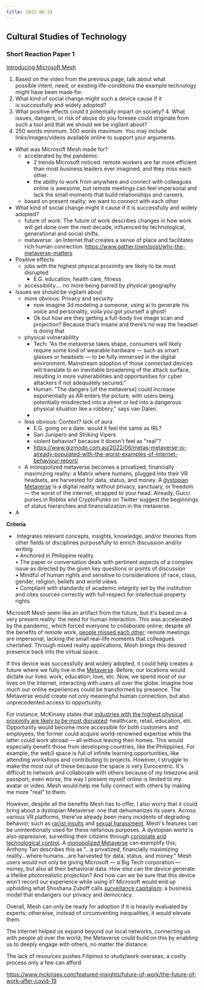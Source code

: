 ```yaml
---
title: 2022-06-24
---
```

## Cultural Studies of Technology
### Short Reaction Paper 1
[Introducing Microsoft Mesh](https://www.youtube.com/watch?v=Jd2GK0qDtRg)
1. Based on the video from the previous page, talk about what possible intent, need, or existing life-conditions the example technology might have been made for.
2. What kind of social change might such a device cause if it is successfully and widely adopted?
3. What positive effects could it potentially impart on society?
4. What issues, dangers, or risk of abuse do you foresee could originate from such a tool and that we should we be vigilant about?
5. 250 words minimum. 500 words maximum. You may include links/images/videos available online to support your arguments.

- What was Microsoft Mesh made for?
	- accelerated by the pandemic
		- 2 trends Microsoft noticed: remote workers are far more efficient than most business leaders ever imagined, and they miss each other.
		- the ability to work from anywhere and connect with colleagues online is awesome, but remote meetings can feel impersonal and lack the small moments that build relationships and careers.
	- based on present reality: we want to connect with each other
- What kind of social change might it cause if it is successfully and widely adopted?
	- future of work: The future of work describes changes in how work will get done over the next decade, influenced by technological, generational and social shifts.
	-  metaverse:  an Internet that creates a sense of place and facilitates rich human connection. https://www.gather.town/post/why-the-metaverse-matters
- Positive effects
	- jobs with the highest physical proximity are likely to be most disrupted
		- E.G. education, health care, fitness
	- accessibility.... no more being barred by physical geography
- Issues we should be vigilant about
	- more obvious: Privacy and security
		- now imagine 3d modeling a someone, using ai to generate his voice and personality, voila you got yourself a ghost!
		- Ok but how are they getting a full-body live image scan and projection? Because that’s insane and there’s no way the headset is doing that 
	- physical vulnerablility
		- Tech: “As the metaverse takes shape, consumers will likely require some kind of wearable hardware — such as smart glasses or headsets — to be fully immersed in the digital environment. Mainstream adoption of those connected devices will translate to an inevitable broadening of the attack surface, resulting in more vulnerabilities and opportunities for cyber attackers if not adequately secured.”
		- Human: "The dangers [of the metaverse] could increase exponentially as AR enters the picture, with users being potentially misdirected into a street or led into a dangerous physical situation like a robbery," says van Dalen.
		- 
	- less obvious: Context? lack of aura
		- E.G. going on a date. would it feel the same as IRL?
		- San Junipero and Striking Vipers
		- violent behavior? because it doesn't feel as "real"?
		- https://www.gizmodo.com.au/2022/06/metas-metaverse-is-already-populated-with-the-worst-examples-of-internet-behaviour-report/
	- A monopolized metaverse becomes a privatized, financially maximizing reality: a Matrix where humans, plugged into their VR headsets, are harvested for data, status, and money. A [dystopian Metaverse](https://nwn.blogs.com/nwn/2021/08/neal-stephenson-metaverse-snow-crash-utopia-dystopia.html#more) is a digital reality without privacy, sanctuary, or freedom — the worst of the internet, strapped to your head. Already, Gucci purses in Roblox and CryptoPunks on Twitter suggest the beginnings of status hierarchies and financialization in the metaverse.
- A

**Criteria**
-  Integrates relevant concepts, insights, knowledge, and/or theories from other fields or disciplines purposefully to enrich discussion and/or writing  
• Anchored in Philippine reality  
• The paper or conversation deals with pertinent aspects of a complex issue as directed by the given key questions or points of discussion  
• Mindful of human rights and sensitive to considerations of race, class, gender, religion, beliefs and world views  
• Compliant with standards of academic integrity set by the institution and cites sources correctly with full respect for intellectual property rights



Microsoft Mesh seem like an artifact from the future, but it's based on a very present reality: the need for human interaction. This was accelerated by the pandemic, which forced everyone to collaborate online; despite all the benefits of remote work, [people missed each other](https://news.microsoft.com/innovation-stories/mesh-for-microsoft-teams/): remote meetings are impersonal, lacking the small real-life moments that colleagues cherished. Through mixed reality applications, Mesh brings this desired presence back into the virtual space.

If this device was successfully and widely adopted, it could help creates a future where we fully live in the [Metaverse](https://www.gather.town/post/why-the-metaverse-matters). Before, our locations would dictate our lives: work, education, love, etc. Now, we spend most of our lives on the Internet, interacting with users all over the globe. Imagine how much our online experiences could be transformed by presence. The Metaverse would create not only meaningful human connection, but also unprecedented access to opportunity. 

For instance, McKinsey states that [industries with the highest physical proximity are likely to be most disrupted](https://www.mckinsey.com/featured-insights/future-of-work/the-future-of-work-after-covid-19): healthcare, retail, education, etc. Opportunity would become more accessible for both customers and employees; the former could acquire world-renowned expertise while the latter could work abroad — all without leaving their homes. This would especially benefit those from developing countries, like the Philippines. For example, the web3 space is full of infinite learning opportunities, like attending workshops and contributing to projects. However, I struggle to make the most out of these because the space is very Eurocentric. It's difficult to network and collaborate with others because of my timezone and passport; even worse, the way I present myself online is limited to my avatar or video. Mesh would help me fully connect with others by making me more "real" to them.

However, despite all the benefits Mesh has to offer, I also worry that it could bring about a dystopian Metaverse: one that dehumanizes its users. Across various VR platforms, there've already been many incidents of degrading behavior, such as [racist insults](https://www.cnbc.com/2022/06/20/cto-racism-could-ruin-metaverse-if-tech-doesnt-improve-diversity-now.html) and [sexual harassment](https://www.technologyreview.com/2021/12/16/1042516/the-metaverse-has-a-groping-problem/). Mesh's features can be unintentionally used for these nefarious purposes. A dystopian world  is also oppressive, surveilling their citizens through [corporate and technological control](https://libraryguides.mdc.edu/c.php?g=957851&p=6914808). A [monopolized Metaverse](https://reboothq.substack.com/p/metaverse) can exemplify this; Anthony Tan describes this as "...a privatized, financially maximizing reality...where humans...are harvested for data, status, and money." Mesh users would not only be giving Microsoft — a Big Tech corporation — money, but also all their behavioral data. How else can the device generate a lifelike photorealistic projection? And how can we be sure that this device won't record our experience while using it? Microsoft would end up upholding what Shoshana Zuboff calls [surveillance capitalism](https://www.nytimes.com/2020/01/24/opinion/sunday/surveillance-capitalism.html): a business model that endangers our privacy and democracy.

Overall, Mesh can only be ready for adoption if it is heavily evaluated by experts; otherwise, instead of circumventing inequalities, it would elevate them.


The Internet helped us expand beyond our local networks, connecting us with people all over the world; the Metaverse could build on this by enabling us to deeply engage with others, no matter the distance. 

The lack of resources pushes Filipinos to study/work overseas, a costly process only a few can afford. 




https://www.mckinsey.com/featured-insights/future-of-work/the-future-of-work-after-covid-19


